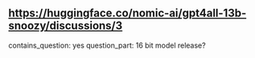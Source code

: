 ## https://huggingface.co/nomic-ai/gpt4all-13b-snoozy/discussions/3

contains_question: yes
question_part: 16 bit model release?